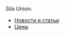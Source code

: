 Sila Union:  
- [Новости и статьи](https://silaunion.ru/articles/rabota-s-matrichnymi-modelyami-v-po-sila-union)  
- [Цены](https://github.com/bpmbpm/doc/blob/main/BPM/SU/price.md)
